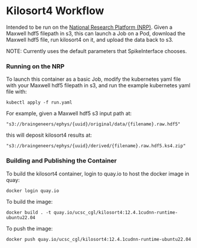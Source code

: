 # Kilosort4 Workflow

Intended to be run on the [National Research Platform (NRP)](https://nrp.ai/documentation/).  Given a Maxwell hdf5 filepath in s3, this can launch a Job on a Pod, download the Maxwell hdf5 file, run kilosort4 on it, and upload the data back to s3.

NOTE: Currently uses the default parameters that SpikeInterface chooses.

### Running on the NRP

To launch this container as a basic Job, modify the kubernetes yaml file with your Maxwell hdf5 filepath in s3, and run the example kubernetes yaml file with:

    kubectl apply -f run.yaml

For example, given a Maxwell hdf5 s3 input path at:

	"s3://braingeneers/ephys/{uuid}/original/data/{filename}.raw.hdf5"
 
 this will deposit kilosort4 results at:
 
 	"s3://braingeneers/ephys/{uuid}/derived/{filename}.raw.hdf5.ks4.zip"

### Building and Publishing the Container

To build the kilosort4 container, login to quay.io to host the docker image in quay:

	docker login quay.io

To build the image:

	docker build . -t quay.io/ucsc_cgl/kilosort4:12.4.1cudnn-runtime-ubuntu22.04

To push the image:

	docker push quay.io/ucsc_cgl/kilosort4:12.4.1cudnn-runtime-ubuntu22.04
